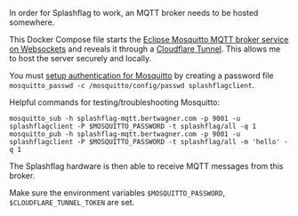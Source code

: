 In order for Splashflag to work, an MQTT broker needs to be hosted somewhere.

This Docker Compose file starts the [Eclipse Mosquitto MQTT broker service on Websockets](https://hub.docker.com/_/eclipse-mosquitto) and reveals it through a [Cloudflare Tunnel](https://developers.cloudflare.com/cloudflare-one/connections/connect-networks/). This allows me to host the server securely and locally.

You must [setup authentication for Mosquitto](https://mosquitto.org/documentation/authentication-methods/) by creating a password file `mosquitto_passwd -c /mosquitto/config/passwd splashflagclient`.

Helpful commands for testing/troubleshooting Mosquitto:
```
mosquitto_sub -h splashflag-mqtt.bertwagner.com -p 9001 -u splashflagclient -P $MOSQUITTO_PASSWORD -t splashflag/all -q 1
mosquitto_pub -h splashflag-mqtt.bertwagner.com -p 9001 -u splashflagclient -P $MOSQUITTO_PASSWORD -t splashflag/all -m 'hello' -q 1
```

The Splashflag hardware is then able to receive MQTT messages from this broker.

Make sure the environment variables `$MOSQUITTO_PASSWORD`, `$CLOUDFLARE_TUNNEL_TOKEN` are set.

